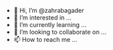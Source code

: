 - 👋 Hi, I’m @zahrabagader
- 👀 I’m interested in ...
- 🌱 I’m currently learning ...
- 💞️ I’m looking to collaborate on ...
- 📫 How to reach me ...

<!---
zahrabagader/zahrabagader is a ✨ special ✨ repository because its `README.md` (this file) appears on your GitHub profile.
You can click the Preview link to take a look at your changes.
--->
